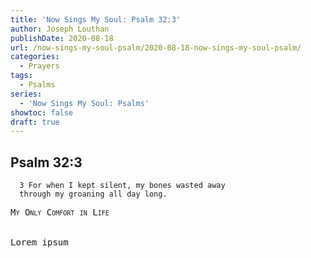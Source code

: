 ```yaml
---
title: 'Now Sings My Soul: Psalm 32:3'
author: Joseph Louthan
publishDate: 2020-08-18
url: /now-sings-my-soul-psalm/2020-08-18-now-sings-my-soul-psalm/
categories:
  - Prayers
tags:
  - Psalms
series:
  - 'Now Sings My Soul: Psalms'
showtoc: false
draft: true
---
```

## Psalm 32:3

      3 For when I kept silent, my bones wasted away 
      through my groaning all day long. 

<pre>
<div style="font-variant: small-caps;">My Only Comfort in Life</div>
&nbsp;
Lorem ipsum
</pre>